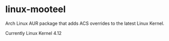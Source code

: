 # linux-mooteel
Arch Linux AUR package that adds ACS overrides to the latest Linux Kernel.

Currently Linux Kernel 4.12
